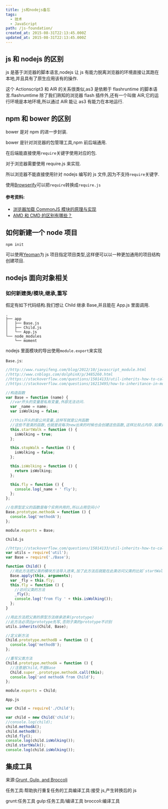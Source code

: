 ```yaml
---
title: js和nodejs备忘
tags:
  - 技术
  - JavaScript
path: /js-foundation/
created_at: 2015-08-31T22:13:45.000Z
updated_at: 2015-08-31T22:13:45.000Z
---
```


## js 和 nodejs 的区别

js 是基于浏览器的脚本语言,nodejs 让 js 有能力脱离浏览器的环境直接让其跑在本地,并且具有了原生应用该有的操作.

这个 Actionscript3 和 AIR 的关系很类似,as3 是依赖于 flashruntime 的脚本语言.flashrumtime 除了我们熟知的浏览器 flash 插件外,还有一个叫做 AIR,它的运行环境是本地环境,所以通过 AIR 能让 as3 有能力在本地运行.

## npm 和 bower 的区别

bower 是对 npm 的进一步封装.

bower 是针对浏览器的包管理工具,npm 前后端通用.

在后端能直接使用`require`关键字使用对应的包.

对于浏览器需要使用 require.js 来实现.

所以浏览器不能直接使用针对 nodejs 编写的 js 文件,因为不支持`require`关键字.

使用[Browserify](http://browserify.org/)可以把`require`转换成`require.js`

#### 参考资料:

- [浏览器加载 CommonJS 模块的原理与实现](http://www.ruanyifeng.com/blog/2015/05/commonjs-in-browser.html)
- [AMD 和 CMD 的区别有哪些？](http://www.zhihu.com/question/20351507)

<!--more-->

## 如何新建一个 node 项目

    npm init

可以使用[Yeoman](http://yeoman.io/)为 js 项目指定项目类型,这样便可以以一种更加通用的项目结构创建项目.

## nodejs 面向对象相关

### 如何新建类/模块,继承,重写

假定有如下代码结构.我们想让 Child 继承 Base,并且能在 App.js 里面调用.

    .
    ├── app
    │   ├── Base.js
    │   ├── Child.js
    │   └── App.js
    └── node_modules
        └── moment

nodejs 里面模块的导出使用`module.export`来实现

`Base.js`:

```js
//http://www.ruanyifeng.com/blog/2012/10/javascript_module.html
//http://www.cnblogs.com/dolphinX/p/3485260.html
//https://stackoverflow.com/questions/15014133/util-inherits-how-to-call-method-of-super-on-instance
//https://stackoverflow.com/questions/16213495/how-to-inheritance-in-module-of-nodejs

//构造函数
var Base = function (name) {
  //var开头的变量是私有变量,外部无法访问.
  var _name = name;
  var isWolking = false;

  //this开头的是公共变量,这样写就是公共函数
  //这些不是类的函数,也就是说每次new出来的时候也会创建这些函数,这样比较占内存.如果是通用方法,需要写到原型上
  this.startWalk = function () {
    isWolking = true;
  };

  this.stopWalk = function () {
    isWolking = false;
  };

  this.isWolking = function () {
    return isWolking;
  };

  this.fly = function () {
    console.log(_name + ' fly');
  };
};

//在原型定义的函数是每个实例共用的,所以占用空间小?
Base.prototype.methodA = function () {
  console.log('methodA');
};

module.exports = Base;
```

`Child.js`

```js
//https://stackoverflow.com/questions/15014133/util-inherits-how-to-call-method-of-super-on-instance
var utils = require('util');
var Base = require('./Base');

function Child() {
  //用此方法把父类的模块方法导入进来,加了此方法后就能在此类访问父类的比如`startWalk`之类的方法
  Base.apply(this, arguments);
  var _fly = this.fly;
  this.fly = function () {
    //访问父类的方法
    _fly();
    console.log('from fly ' + this.isWolking());
  };
}

//用此方法把父类的原型方法继承进来(prototype)
//此方法必须比prototype先写,否则子类的prototype不识别
utils.inherits(Child, Base);

//定义新方法
Child.prototype.methodB = function () {
  console.log('methodB');
};

//重写父类方法
Child.prototype.methodA = function () {
  //注意是Child,不是Base
  Child.super_.prototype.methodA.call(this);
  console.log('and methodA from Child');
};

module.exports = Child;
```

`App.js`

```js
var Child = require('./Child');

var child = new Child('child');
//console.log(child);
child.methodA();
child.methodB();
child.fly();
console.log(child.isWolking());
child.startWalk();
console.log(child.isWolking());
```

## 集成工具

来源:[Grunt, Gulp, and Broccoli](https://www.youtube.com/watch?v=9JZ9gEVgoX4)

任务工具:帮助执行重复任务的工具编译工具:接受 js,产生转换后的 js

grunt:任务工具
gulp:任务工具/编译工具
broccoli:编译工具
